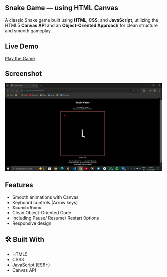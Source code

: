 ## Snake Game — using HTML Canvas

A classic Snake game built using **HTML**, **CSS**, and **JavaScript**, utilizing the HTML5 **Canvas API** and an **Object-Oriented Approach** for clean structure and smooth gameplay.

## Live Demo

[Play the Game](https://sanjai0412.github.io/Snake-Game-using-Canvas/) 

## Screenshot

![Snake Game Preview](https://github.com/Sanjai0412/Snake-Game-using-Canvas/blob/main/Screenshot%20(90).png)

## Features

-  Smooth animations with Canvas
-  Keyboard controls (Arrow keys)
-  Sound effects
-  Clean Object-Oriented Code
-  Including Pause/ Resume/ Restart Options
-  Responsive design

## 🛠 Built With

- HTML5
- CSS3
- JavaScript (ES6+)
- Canvas API

